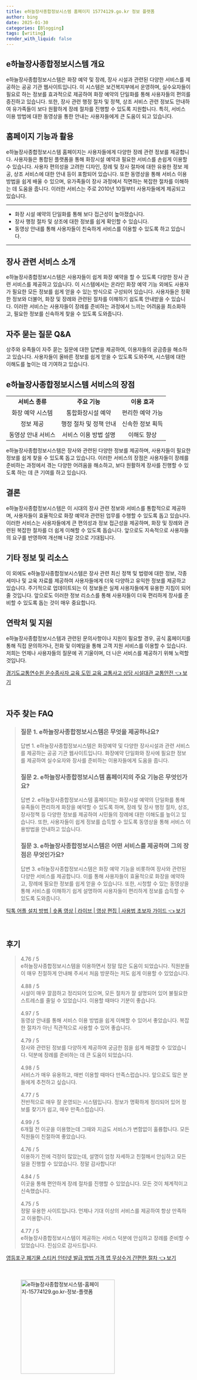```yaml
---
title: e하늘장사종합정보시스템 홈페이지 15774129.go.kr 정보 플랫폼
author: bing
date: 2025-01-30
categories: [Blogging]
tags: [writing]
render_with_liquid: false
---
```



<h2 id='e하늘장사종합정보시스템 개요'>e하늘장사종합정보시스템 개요</h2>

<p>e하늘장사종합정보시스템은 화장 예약 및 장례, 장사 시설과 관련된 다양한 서비스를 제공하는 공공 기관 웹사이트입니다. 이 시스템은 보건복지부에서 운영하며, 실수요자들이 필요로 하는 정보를 효과적으로 제공하여 화장 예약의 단일화를 통해 사용자들의 편의를 증진하고 있습니다. 또한, 장사 관련 행정 절차 및 정책, 상조 서비스 관련 정보도 안내하여 유가족들이 보다 원활하게 장례 절차를 진행할 수 있도록 지원합니다. 특히, 서비스 이용 방법에 대한 동영상을 통한 안내는 사용자들에게 큰 도움이 되고 있습니다.</p>

<h2 id='홈페이지 기능과 활용'>홈페이지 기능과 활용</h2>

<p>e하늘장사종합정보시스템 홈페이지는 사용자들에게 다양한 장례 관련 정보를 제공합니다. 사용자들은 통합된 플랫폼을 통해 화장시설 예약과 필요한 서비스를 손쉽게 이용할 수 있습니다. 사용자 편의성을 고려한 디자인, 장례 및 장사 절차에 대한 유용한 정보 제공, 상조 서비스에 대한 안내 등이 포함되어 있습니다. 또한 동영상을 통해 서비스 이용 방법을 쉽게 배울 수 있으며, 유가족들이 장사 과정에서 직면하는 복잡한 절차를 이해하는 데 도움을 줍니다. 이러한 서비스는 주로 2010년 10월부터 사용자들에게 제공되고 있습니다.</p>

<hr />

<ul>
    <li>화장 시설 예약의 단일화를 통해 보다 접근성이 높아졌습니다.</li>
    <li>장사 행정 절차 및 상조에 대한 정보를 쉽게 확인할 수 있습니다.</li>
    <li>동영상 안내를 통해 사용자들이 친숙하게 서비스를 이용할 수 있도록 하고 있습니다.</li>
</ul>

<hr />

<h2 id='장사 관련 서비스 소개'>장사 관련 서비스 소개</h2>

<p>e하늘장사종합정보시스템은 사용자들이 쉽게 화장 예약을 할 수 있도록 다양한 장사 관련 서비스를 제공하고 있습니다. 이 시스템에서는 온라인 화장 예약 기능 외에도 사용자가 필요한 모든 정보를 쉽게 얻을 수 있는 방식으로 구성되어 있습니다. 사용자들은 정확한 정보와 더불어, 화장 및 장례와 관련된 절차를 이해하기 쉽도록 안내받을 수 있습니다. 이러한 서비스는 사용자들이 장례를 준비하는 과정에서 느끼는 어려움을 최소화하고, 필요한 정보를 신속하게 찾을 수 있도록 도와줍니다.</p>

<h2 id='자주 묻는 질문 Q&A'>자주 묻는 질문 Q&A</h2>

<p>상주와 유족들이 자주 묻는 질문에 대한 답변을 제공하여, 이용자들의 궁금증을 해소하고 있습니다. 사용자들이 올바른 정보를 쉽게 얻을 수 있도록 도와주며, 시스템에 대한 이해도를 높이는 데 기여하고 있습니다.</p>

<h2 id='e하늘장사종합정보시스템 서비스의 장점'>e하늘장사종합정보시스템 서비스의 장점</h2>

<table>
    <tr>
        <td style="text-align: center; height: 17px;"><b>서비스 종류</b></td>
        <td style="text-align: center; height: 17px;"><b>주요 기능</b></td>
        <td style="text-align: center; height: 17px;"><b>이용 효과</b></td>
    </tr>
    <tr>
        <td style="text-align: center; height: 17px;">화장 예약 시스템</td>
        <td style="text-align: center; height: 17px;">통합화장시설 예약</td>
        <td style="text-align: center; height: 17px;">편리한 예약 가능</td>
    </tr>
    <tr>
        <td style="text-align: center; height: 17px;">정보 제공</td>
        <td style="text-align: center; height: 17px;">행정 절차 및 정책 안내</td>
        <td style="text-align: center; height: 17px;">신속한 정보 획득</td>
    </tr>
    <tr>
        <td style="text-align: center; height: 17px;">동영상 안내 서비스</td>
        <td style="text-align: center; height: 17px;">서비스 이용 방법 설명</td>
        <td style="text-align: center; height: 17px;">이해도 향상</td>
    </tr>
</table>

<p>e하늘장사종합정보시스템은 장사와 관련된 다양한 정보를 제공하며, 사용자들이 필요한 정보를 쉽게 찾을 수 있도록 돕고 있습니다. 이러한 서비스의 장점은 사용자들이 장례를 준비하는 과정에서 겪는 다양한 어려움을 해소하고, 보다 원활하게 장사를 진행할 수 있도록 하는 데 큰 기여를 하고 있습니다.</p>

<h2 id='결론'>결론</h2>

<p>e하늘장사종합정보시스템은 이 시대의 장사 관련 정보와 서비스를 통합적으로 제공하며, 사용자들이 효율적으로 화장 예약과 관련된 업무를 수행할 수 있도록 돕고 있습니다. 이러한 서비스는 사용자들에게 큰 편의성과 정보 접근성을 제공하며, 화장 및 장례와 관련된 복잡한 절차를 더 쉽게 이해할 수 있도록 돕습니다. 앞으로도 지속적으로 사용자들의 요구를 반영하여 개선해 나갈 것으로 기대됩니다.</p>

<h2 id='기타 정보 및 리소스'>기타 정보 및 리소스</h2>

<p>이 외에도 e하늘장사종합정보시스템은 장사 관련 최신 정책 및 법령에 대한 정보, 각종 세미나 및 교육 자료를 제공하여 사용자들에게 더욱 다양하고 유익한 정보를 제공하고 있습니다. 주기적으로 업데이트되는 이 정보들은 실제 사용자들에게 유용한 지침이 되어줄 것입니다. 앞으로도 이러한 정보 리소스를 통해 사용자들이 더욱 편리하게 장사를 준비할 수 있도록 돕는 것이 매우 중요합니다.</p>

<h2 id='연락처 및 지원'>연락처 및 지원</h2>

<p>e하늘장사종합정보시스템과 관련된 문의사항이나 지원이 필요할 경우, 공식 홈페이지를 통해 직접 문의하거나, 전화 및 이메일을 통해 고객 지원 서비스를 이용할 수 있습니다. 저희는 언제나 사용자들의 질문에 귀 기울이며, 더 나은 서비스를 제공하기 위해 노력할 것입니다.</p>


<p><a class="click-button" title="경기도교통연수원 운수종사자 교육 도민 교육 교통사고 상담 시설대관 교통안전" href="https://24nara.github.io/posts/%EA%B2%BD%EA%B8%B0%EB%8F%84%EA%B5%90%ED%86%B5%EC%97%B0%EC%88%98%EC%9B%90-%EC%9A%B4%EC%88%98%EC%A2%85%EC%82%AC%EC%9E%90-%EA%B5%90%EC%9C%A1-%EB%8F%84%EB%AF%BC-%EA%B5%90%EC%9C%A1-%EA%B5%90%ED%86%B5%EC%82%AC%EA%B3%A0-%EC%83%81%EB%8B%B4-%EC%8B%9C%EC%84%A4%EB%8C%80%EA%B4%80-%EA%B5%90%ED%86%B5%EC%95%88%EC%A0%84/" rel="dofollow">경기도교통연수원 운수종사자 교육 도민 교육 교통사고 상담 시설대관 교통안전 👈 보기</a></p><br>
<h2 id='자주_찾는_FAQ'>자주 찾는 FAQ</h2>
<div itemscope="" itemtype="https://schema.org/FAQPage"> 
<blockquote> 
<div itemscope="" itemprop="mainEntity" itemtype="https://schema.org/Question"> 
<h3 itemprop="name">질문 1. e하늘장사종합정보시스템은 무엇을 제공하나요?</h3> 
<div itemscope="" itemprop="acceptedAnswer" itemtype="https://schema.org/Answer"> 
<span itemprop="text"> 
<p>답변 1. e하늘장사종합정보시스템은 화장예약 및 다양한 장사시설과 관련 서비스를 제공하는 공공 기관 웹사이트입니다. 화장예약 단일화와 장사에 필요한 정보를 제공하여 실수요자와 장사를 준비하는 이용자들에게 도움을 줍니다.</p> 
</span> 
</div> 
</div> 

<div itemscope="" itemprop="mainEntity" itemtype="https://schema.org/Question"> 
<h3 itemprop="name">질문 2. e하늘장사종합정보시스템 홈페이지의 주요 기능은 무엇인가요?</h3> 
<div itemscope="" itemprop="acceptedAnswer" itemtype="https://schema.org/Answer"> 
<span itemprop="text"> 
<p>답변 2. e하늘장사종합정보시스템 홈페이지는 화장시설 예약의 단일화를 통해 유족들이 편리하게 화장을 예약할 수 있도록 하며, 장례 및 장사 행정 절차, 상조, 장사정책 등 다양한 정보를 제공하여 시민들의 장례에 대한 이해도를 높이고 있습니다. 또한, 사용자들이 쉽게 정보를 습득할 수 있도록 동영상을 통해 서비스 이용방법을 안내하고 있습니다.</p> 
</span> 
</div> 
</div> 

<div itemscope="" itemprop="mainEntity" itemtype="https://schema.org/Question"> 
<h3 itemprop="name">질문 3. e하늘장사종합정보시스템은 어떤 서비스를 제공하며 그의 장점은 무엇인가요?</h3> 
<div itemscope="" itemprop="acceptedAnswer" itemtype="https://schema.org/Answer"> 
<span itemprop="text"> 
<p>답변 3. e하늘장사종합정보시스템은 화장 예약 기능을 비롯하여 장사와 관련된 다양한 서비스를 제공합니다. 이를 통해 사용자들이 효율적으로 화장을 예약하고, 장례에 필요한 정보를 쉽게 얻을 수 있습니다. 또한, 시청할 수 있는 동영상을 통해 서비스를 이해하기 쉽게 설명하여 사용자들이 편리하게 정보를 습득할 수 있도록 도와줍니다.</p> 
</span> 
</div> 
</div> 
</blockquote> 
</div>
<p><a class="click-button" title="틱톡 어플 설치 방법 | 숏폼 영상 | 라이브 | 영상 편집 | 사용법 초보자 가이드" href="https://24nara.github.io/posts/%ED%8B%B1%ED%86%A1-%EC%96%B4%ED%94%8C-%EC%84%A4%EC%B9%98-%EB%B0%A9%EB%B2%95-%EC%88%8F%ED%8F%BC-%EC%98%81%EC%83%81-%EB%9D%BC%EC%9D%B4%EB%B8%8C-%EC%98%81%EC%83%81-%ED%8E%B8%EC%A7%91-%EC%82%AC%EC%9A%A9%EB%B2%95-%EC%B4%88%EB%B3%B4%EC%9E%90-%EA%B0%80%EC%9D%B4%EB%93%9C/" rel="dofollow">틱톡 어플 설치 방법 | 숏폼 영상 | 라이브 | 영상 편집 | 사용법 초보자 가이드 👈 보기</a></p><br>
<h2 id='후기'>후기</h2>
<div itemscope itemtype="https://schema.org/Product">
  <blockquote>
  <div itemprop="review" itemscope itemtype="https://schema.org/Review">
      <div itemprop="reviewRating" itemscope itemtype="https://schema.org/Rating"> <span itemprop="ratingValue">4.76</span> / <span itemprop="bestRating">5</span> </div>
      <span itemprop="reviewBody">e하늘장사종합정보시스템을 이용하면서 정말 많은 도움이 되었습니다. 직원분들이 매우 친절하게 안내해 주셔서 처음 방문하는 저도 쉽게 이용할 수 있었습니다.</span>
  </div>
  <br>
  <div itemprop="review" itemscope itemtype="https://schema.org/Review">
      <div itemprop="reviewRating" itemscope itemtype="https://schema.org/Rating"> <span itemprop="ratingValue">4.88</span> / <span itemprop="bestRating">5</span> </div>
      <span itemprop="reviewBody">시설이 매우 깔끔하고 정리되어 있으며, 모든 절차가 잘 설명되어 있어 불필요한 스트레스를 줄일 수 있었습니다. 이용할 때마다 기분이 좋습니다.</span>
  </div>
  <br>
  <div itemprop="review" itemscope itemtype="https://schema.org/Review">
      <div itemprop="reviewRating" itemscope itemtype="https://schema.org/Rating"> <span itemprop="ratingValue">4.97</span> / <span itemprop="bestRating">5</span> </div>
      <span itemprop="reviewBody">동영상 안내를 통해 서비스 이용 방법을 쉽게 이해할 수 있어서 좋았습니다. 복잡한 절차가 아닌 직관적으로 사용할 수 있어 좋습니다.</span>
  </div>
  <br>
  <div itemprop="review" itemscope itemtype="https://schema.org/Review">
      <div itemprop="reviewRating" itemscope itemtype="https://schema.org/Rating"> <span itemprop="ratingValue">4.79</span> / <span itemprop="bestRating">5</span> </div>
      <span itemprop="reviewBody">장사와 관련된 정보를 다양하게 제공하여 궁금한 점을 쉽게 해결할 수 있었습니다. 덕분에 장례를 준비하는 데 큰 도움이 되었습니다.</span>
  </div>
  <br>
  <div itemprop="review" itemscope itemtype="https://schema.org/Review">
      <div itemprop="reviewRating" itemscope itemtype="https://schema.org/Rating"> <span itemprop="ratingValue">4.98</span> / <span itemprop="bestRating">5</span> </div>
      <span itemprop="reviewBody">서비스가 매우 유용하고, 매번 이용할 때마다 만족스럽습니다. 앞으로도 많은 분들에게 추천하고 싶습니다.</span>
  </div>
  <br>
  <div itemprop="review" itemscope itemtype="https://schema.org/Review">
      <div itemprop="reviewRating" itemscope itemtype="https://schema.org/Rating"> <span itemprop="ratingValue">4.77</span> / <span itemprop="bestRating">5</span> </div>
      <span itemprop="reviewBody">전반적으로 매우 잘 운영되는 시스템입니다. 정보가 명확하게 정리되어 있어 정보를 찾기가 쉽고, 매우 만족스럽습니다.</span>
  </div>
  <br>
  <div itemprop="review" itemscope itemtype="https://schema.org/Review">
      <div itemprop="reviewRating" itemscope itemtype="https://schema.org/Rating"> <span itemprop="ratingValue">4.99</span> / <span itemprop="bestRating">5</span> </div>
      <span itemprop="reviewBody">6개월 전 이곳을 이용했는데 그때와 지금도 서비스가 변함없이 훌륭합니다. 모든 직원들이 친절하여 좋았습니다.</span>
  </div>
  <br>
  <div itemprop="review" itemscope itemtype="https://schema.org/Review">
      <div itemprop="reviewRating" itemscope itemtype="https://schema.org/Rating"> <span itemprop="ratingValue">4.76</span> / <span itemprop="bestRating">5</span> </div>
      <span itemprop="reviewBody">이용하기 전에 걱정이 많았는데, 설명이 엄청 자세하고 친절해서 안심하고 모든 일을 진행할 수 있었습니다. 정말 감사합니다!</span>
  </div>
  <br>
  <div itemprop="review" itemscope itemtype="https://schema.org/Review">
      <div itemprop="reviewRating" itemscope itemtype="https://schema.org/Rating"> <span itemprop="ratingValue">4.84</span> / <span itemprop="bestRating">5</span> </div>
      <span itemprop="reviewBody">이곳을 통해 편안하게 장례 절차를 진행할 수 있었습니다. 모든 것이 체계적이고 신속했습니다.</span>
  </div>
  <br>
  <div itemprop="review" itemscope itemtype="https://schema.org/Review">
      <div itemprop="reviewRating" itemscope itemtype="https://schema.org/Rating"> <span itemprop="ratingValue">4.75</span> / <span itemprop="bestRating">5</span> </div>
      <span itemprop="reviewBody">정말 유용한 사이트입니다. 언제나 기대 이상의 서비스를 제공하여 항상 만족하고 이용합니다.</span>
  </div>
  <br>
  <div itemprop="review" itemscope itemtype="https://schema.org/Review">
      <div itemprop="reviewRating" itemscope itemtype="https://schema.org/Rating"> <span itemprop="ratingValue">4.77</span> / <span itemprop="bestRating">5</span> </div>
      <span itemprop="reviewBody">e하늘장사종합정보시스템이 제공하는 서비스 덕분에 안심하고 장례를 준비할 수 있었습니다. 진심으로 감사드립니다.</span>
  </div>
  </blockquote>
</div>
<p><a class="click-button" title="영등포구 폐기물 스티커 인터넷 발급 방법 가격 앱 무상수거 간편한 절차" href="https://24nara.github.io/posts/%EC%98%81%EB%93%B1%ED%8F%AC%EA%B5%AC-%ED%8F%90%EA%B8%B0%EB%AC%BC-%EC%8A%A4%ED%8B%B0%EC%BB%A4-%EC%9D%B8%ED%84%B0%EB%84%B7-%EB%B0%9C%EA%B8%89-%EB%B0%A9%EB%B2%95-%EA%B0%80%EA%B2%A9-%EC%95%B1-%EB%AC%B4%EC%83%81%EC%88%98%EA%B1%B0-%EA%B0%84%ED%8E%B8%ED%95%9C-%EC%A0%88%EC%B0%A8/" rel="dofollow">영등포구 폐기물 스티커 인터넷 발급 방법 가격 앱 무상수거 간편한 절차 👈 보기</a></p><br>
<figure class="image"><img src="https://24nara.github.io/assets/img/thumbnail/e하늘장사종합정보시스템-홈페이지-15774129.go.kr-정보-플랫폼.webp" alt="e하늘장사종합정보시스템-홈페이지-15774129.go.kr-정보-플랫폼" width="256" height="256"></figure>